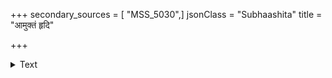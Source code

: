 +++
secondary_sources = [ "MSS_5030",]
jsonClass = "Subhaashita"
title = "आमुक्तं हृदि"

+++

<details><summary>Text</summary>

आमुक्तं हृदि मौक्तिकं मृगदृशां भिल्लै रदोप्याददे लुण्टाकैः करटेऽवलुण्ठि पिशितं रक्तं न नक्तंचरैः।  
हे पारीन्द्र करीन्द्रकुम्भदलने भूतो भवानग्रणीः अन्यत्रैव फलोपधानमखिलं हस्ते यशस्ते परम्॥
</details>
